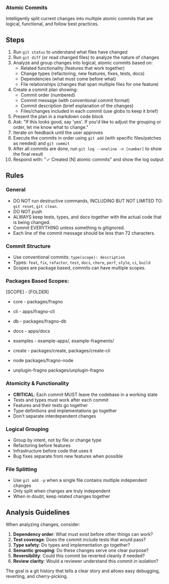### Atomic Commits

Intelligently split current changes into multiple atomic commits that are logical, functional, and
follow best practices.

## Steps

1. Run `git status` to understand what files have changed
1. Run `git diff` (or read changed files) to analyze the nature of changes
1. Analyze and group changes into logical, atomic commits based on:
   - Related functionality (features that work together)
   - Change types (refactoring, new features, fixes, tests, docs)
   - Dependencies (what must come before what)
   - File relationships (changes that span multiple files for one feature)
1. Create a commit plan showing:
   - Commit order (numbered)
   - Commit message (with conventional commit format)
   - Commit description (brief explanation of the changes)
   - Files/changes included in each commit (use globs to keep it brief)
1. Present the plan in a markdown code block
1. Ask: "If this looks good, say 'yes'. If you'd like to adjust the grouping or order, let me know
   what to change."
1. Iterate on feedback until the user approves
1. Execute the commits in order using `git add` (with specific files/patches as needed) and
   `git commit`
1. After all commits are done, run `git log --oneline -n [number]` to show the final result
1. Respond with: "✓ Created [N] atomic commits" and show the log output

## Rules

### General

- DO NOT run destructive commands, INCLUDING BUT NOT LIMITED TO: `git reset`, `git clean`.
- DO NOT push
- ALWAYS keep tests, types, and docs together with the actual code that is being changed.
- Commit EVERYTHING unless something is gitignored.
- Each line of the commit message should be less than 72 characters.

### Commit Structure

- Use conventional commits: `type(scope): description`
- Types: `feat`, `fix`, `refactor`, `test`, `docs`, `chore`, `perf`, `style`, `ci`, `build`
- Scopes are package based, commits can have multiple scopes.

### Packages Based Scopes:

[SCOPE] - [FOLDER]

- core - packages/fragno
- cli - apps/fragno-cli
- db - packages/fragno-db

- docs - apps/docs

- examples - example-apps/, example-fragments/

- create - packages/create, packages/create-cli

- node packages/fragno-node
- unplugin-fragno packages/unplugin-fragno

### Atomicity & Functionality

- **CRITICAL**: Each commit MUST leave the codebase in a working state
- Tests and types must work after each commit
- Features and their tests go together
- Type definitions and implementations go together
- Don't separate interdependent changes

### Logical Grouping

- Group by intent, not by file or change type
- Refactoring before features
- Infrastructure before code that uses it
- Bug fixes separate from new features when possible

### File Splitting

- Use `git add -p` when a single file contains multiple independent changes
- Only split when changes are truly independent
- When in doubt, keep related changes together

## Analysis Guidelines

When analyzing changes, consider:

1. **Dependency order**: What must exist before other things can work?
1. **Test coverage**: Does the commit include tests that would pass?
1. **Type safety**: Do types and implementation go together?
1. **Semantic grouping**: Do these changes serve one clear purpose?
1. **Reversibility**: Could this commit be reverted cleanly if needed?
1. **Review clarity**: Would a reviewer understand this commit in isolation?

The goal is a git history that tells a clear story and allows easy debugging, reverting, and
cherry-picking.
